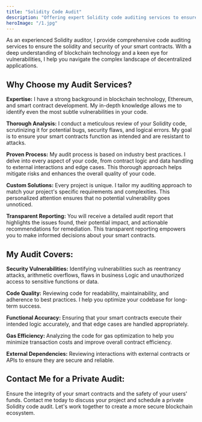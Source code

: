 ```yaml
---
title: "Solidity Code Audit"
description: "Offering expert Solidity code auditing services to ensure the security and reliability of your smart contracts. Mitigate risks and identify vulnerabilities with our thorough and professional audit process."
heroImage: "/1.jpg"
---
```


As an experienced Solidity auditor, I provide comprehensive code auditing services to ensure the solidity and security of your smart contracts. With a deep understanding of blockchain technology and a keen eye for vulnerabilities, I help you navigate the complex landscape of decentralized applications.

## Why Choose my Audit Services?
<strong>Expertise:</strong> I have a strong background in blockchain technology, Ethereum, and smart contract development. My in-depth knowledge allows me to identify even the most subtle vulnerabilities in your code.

<strong>Thorough Analysis:</strong> I conduct a meticulous review of your Solidity code, scrutinizing it for potential bugs, security flaws, and logical errors. My goal is to ensure your smart contracts function as intended and are resistant to attacks.

<strong>Proven Process:</strong>  My audit process is based on industry best practices. I delve into every aspect of your code, from contract logic and data handling to external interactions and edge cases. This thorough approach helps mitigate risks and enhances the overall quality of your code.

<strong>Custom Solutions:</strong> Every project is unique. I tailor my auditing approach to match your project's specific requirements and complexities. This personalized attention ensures that no potential vulnerability goes unnoticed.

<strong>Transparent Reporting:</strong> You will receive a detailed audit report that highlights the issues found, their potential impact, and actionable recommendations for remediation. This transparent reporting empowers you to make informed decisions about your smart contracts.

## My Audit Covers:
<strong>Security Vulnerabilities:</strong>  Identifying vulnerabilities such as reentrancy attacks, arithmetic overflows, flaws in business Logic and unauthorized access to sensitive functions or data.

<strong>Code Quality:</strong> Reviewing code for readability, maintainability, and adherence to best practices. I help you optimize your codebase for long-term success.

<strong>Functional Accuracy:</strong>  Ensuring that your smart contracts execute their intended logic accurately, and that edge cases are handled appropriately.

<strong>Gas Efficiency: </strong>Analyzing the code for gas optimization to help you minimize transaction costs and improve overall contract efficiency.

<strong>External Dependencies:</strong> Reviewing interactions with external contracts or APIs to ensure they are secure and reliable.

## Contact Me for a Private Audit:
Ensure the integrity of your smart contracts and the safety of your users' funds. Contact me today to discuss your project and schedule a private Solidity code audit. Let's work together to create a more secure blockchain ecosystem.

